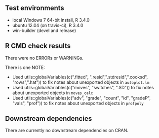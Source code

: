 ## Test environments
* local Windows 7 64-bit install, R 3.4.0
* ubuntu 12.04 (on travis-ci), R 3.4.0
* win-builder (devel and release)

## R CMD check results
There were no ERRORs or WARNINGs. 

There is one NOTE:
* Used utils::globalVariables(c(".fitted", ".resid",".stdresid",".cooksd",
"rows",".hat")) to fix notes about unexported objects in `autoplot.lm`
* Used utils::globalVariables(c("moves", "switches", ".SD")) to fix notes about 
unexported objects in `moves_calc`
* Used utils::globalVariables(c("adv", "grade", "count", "id", "gradeP", 
"vals", "prof")) to fix notes about unexported objects in `profpoly`


## Downstream dependencies
There are currently no downstream dependencies on CRAN.